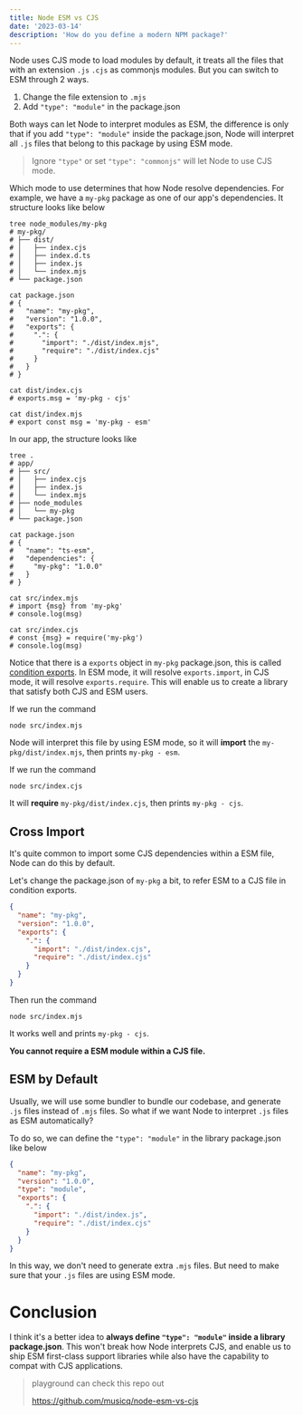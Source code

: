 ```yaml
---
title: Node ESM vs CJS
date: '2023-03-14'
description: 'How do you define a modern NPM package?'
---
```


Node uses CJS mode to load modules by default, it treats all the files that with an extension `.js` `.cjs` as commonjs modules. But you can switch to ESM through 2 ways.

1. Change the file extension to `.mjs`
2. Add `"type": "module"` in the package.json

Both ways can let Node to interpret modules as ESM, the difference is only that if you add `"type": "module"` inside the package.json, Node will interpret all `.js` files that belong to this package by using ESM mode.

> Ignore `"type"` or set `"type": "commonjs"` will let Node to use CJS mode.

Which mode to use determines that how Node resolve dependencies. For example, we have a `my-pkg` package as one of our app's dependencies. It structure looks like below

```shell
tree node_modules/my-pkg
# my-pkg/
# ├── dist/
# │   ├── index.cjs
# │   ├── index.d.ts
# │   ├── index.js
# │   └── index.mjs
# └── package.json

cat package.json
# {
#   "name": "my-pkg",
#   "version": "1.0.0",
#   "exports": {
#     ".": {
#       "import": "./dist/index.mjs",
#       "require": "./dist/index.cjs"
#     }
#   }
# }

cat dist/index.cjs
# exports.msg = 'my-pkg - cjs'

cat dist/index.mjs
# export const msg = 'my-pkg - esm'
```

In our app, the structure looks like

```shell
tree .
# app/
# ├── src/
# │   ├── index.cjs
# │   ├── index.js
# │   └── index.mjs
# ├── node_modules
# │   └── my-pkg
# └── package.json

cat package.json
# {
#   "name": "ts-esm",
#   "dependencies": {
#     "my-pkg": "1.0.0"
#   }
# }

cat src/index.mjs
# import {msg} from 'my-pkg'
# console.log(msg)

cat src/index.cjs
# const {msg} = require('my-pkg')
# console.log(msg)
```

Notice that there is a `exports` object in `my-pkg` package.json, this is called [condition exports](https://nodejs.org/dist/latest-v18.x/docs/api/packages.html#conditional-exports). In ESM mode, it will resolve `exports.import`, in CJS mode, it will resolve `exports.require`. This will enable us to create a library that satisfy both CJS and ESM users.

If we run the command

```shell
node src/index.mjs
```

Node will interpret this file by using ESM mode, so it will **import** the `my-pkg/dist/index.mjs`, then prints `my-pkg - esm`.

If we run the command

```shell
node src/index.cjs
```

It will **require** `my-pkg/dist/index.cjs`, then prints `my-pkg - cjs`.

## Cross Import

It's quite common to import some CJS dependencies within a ESM file, Node can do this by default.

Let's change the package.json of `my-pkg` a bit, to refer ESM to a CJS file in condition exports.

```json
{
  "name": "my-pkg",
  "version": "1.0.0",
  "exports": {
    ".": {
      "import": "./dist/index.cjs",
      "require": "./dist/index.cjs"
    }
  }
}
```

Then run the command

```shell
node src/index.mjs
```

It works well and prints `my-pkg - cjs`.

**You cannot require a ESM module within a CJS file.**

## ESM by Default

Usually, we will use some bundler to bundle our codebase, and generate `.js` files instead of `.mjs` files. So what if we want Node to interpret `.js` files as ESM automatically?

To do so, we can define the `"type": "module"` in the library package.json like below

```json
{
  "name": "my-pkg",
  "version": "1.0.0",
  "type": "module",
  "exports": {
    ".": {
      "import": "./dist/index.js",
      "require": "./dist/index.cjs"
    }
  }
}
```

In this way, we don't need to generate extra `.mjs` files. But need to make sure that your `.js` files are using ESM mode.

# Conclusion

I think it's a better idea to **always define `"type": "module"` inside a library package.json**. This won't break how Node interprets CJS, and enable us to ship ESM first-class support libraries while also have the capability to compat with CJS applications.

> playground can check this repo out
>
> https://github.com/musicq/node-esm-vs-cjs
